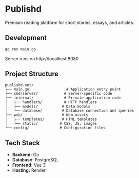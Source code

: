 # Publishd

Premium reading platform for short stories, essays, and articles.

## Development

```bash
go run main.go
```

Server runs on http://localhost:8080

## Project Structure

```
publishd.net/
├── main.go                 # Application entry point
├── cmd/server/            # Server-specific code
├── internal/              # Private application code
│   ├── handlers/          # HTTP handlers
│   ├── models/           # Data models
│   └── database/         # Database connection and queries
├── web/                  # Web assets
│   ├── templates/        # HTML templates
│   └── static/          # CSS, JS, images
└── config/              # Configuration files
```

## Tech Stack

- **Backend:** Go
- **Database:** PostgreSQL  
- **Frontend:** Vue 3
- **Hosting:** Render